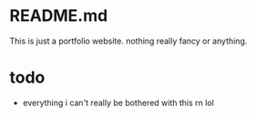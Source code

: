 # README.md
This is just a portfolio website. nothing really fancy or anything.
# todo
- everything
i can't really be bothered with this rn lol

